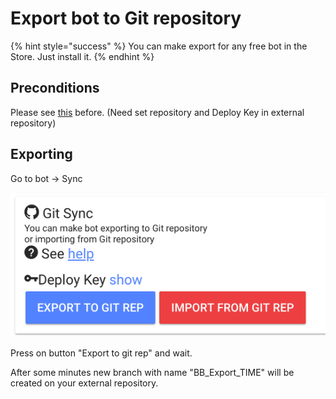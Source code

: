 # Export bot to Git repository

{% hint style="success" %}
You can make export for any free bot in the Store. Just install it.
{% endhint %}

## Preconditions

Please see [this](https://help.bots.business/git#requirements) before. \(Need set repository and Deploy Key in external repository\)

## Exporting

Go to bot -&gt; Sync

![](../.gitbook/assets/image%20%2839%29.png)

Press on button "Export to git rep" and wait.

After some minutes new branch with name "BB\_Export\_TIME" will be created on your external repository. 


